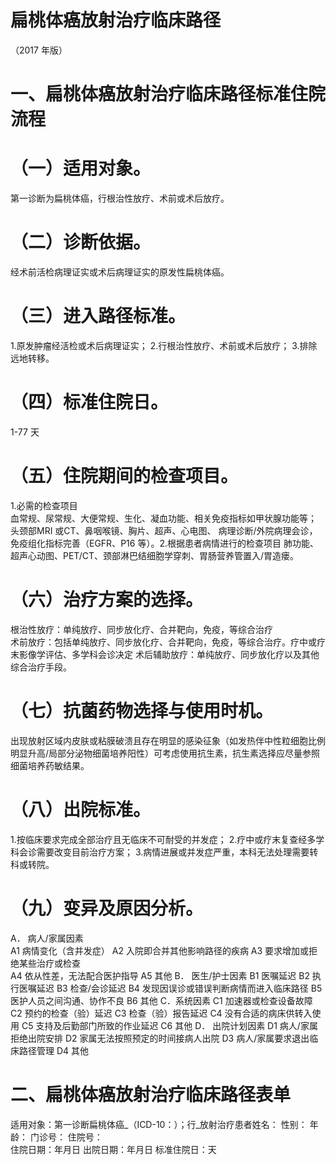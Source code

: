 # 扁桃体癌放射治疗临床路径  
（2017 年版）  
# 一、扁桃体癌放射治疗临床路径标准住院流程  
# （一）适用对象。  
第一诊断为扁桃体癌，行根治性放疗、术前或术后放疗。  
# （二）诊断依据。  
经术前活检病理证实或术后病理证实的原发性扁桃体癌。  
# （三）进入路径标准。  
1.原发肿瘤经活检或术后病理证实； 
2.行根治性放疗、术前或术后放疗； 
3.排除远地转移。  
# （四）标准住院日。  
1-77 天  
# （五）住院期间的检查项目。  
1.必需的检查项目  
血常规、尿常规、大便常规、生化、凝血功能、相关免疫指标如甲状腺功能等； 头颈部MRI 或CT、鼻咽喉镜、胸片、超声、心电图、 病理诊断/外院病理会诊，免疫组化指标完善（EGFR、P16 等）。2.根据患者病情进行的检查项目 肺功能、超声心动图、PET/CT、颈部淋巴结细胞学穿刺、胃肠营养管置入/胃造瘘。  
# （六）治疗方案的选择。  
根治性放疗：单纯放疗、同步放化疗、合并靶向，免疫，等综合治疗  
术前放疗：包括单纯放疗、同步放化疗、合并靶向，免疫，等综合治疗。疗中或疗末影像学评估、多学科会诊决定 术后辅助放疗：单纯放疗、同步放化疗以及其他综合治疗手段。  
# （七）抗菌药物选择与使用时机。  
出现放射区域内皮肤或粘膜破溃且存在明显的感染征象（如发热伴中性粒细胞比例明显升高/局部分泌物细菌培养阳性）可考虑使用抗生素，抗生素选择应尽量参照细菌培养药敏结果。  
# （八）出院标准。  
1.按临床要求完成全部治疗且无临床不可耐受的并发症； 
2.疗中或疗末复查经多学科会诊需要改变目前治疗方案； 
3.病情进展或并发症严重，本科无法处理需要转科或转院。  
# （九）变异及原因分析。  
A． 病人/家属因素  
A1 病情变化（含并发症） A2 入院即合并其他影响路径的疾病 A3 要求增加或拒绝某些治疗或检查  
A4 依从性差，无法配合医护指导  A5 其他 B． 医生/护士因素 
  B1 医嘱延迟 
  B2 执行医嘱延迟 
   B3 检查/会诊延迟 
   B4 发现因误诊或错误判断病情而进入临床路径 
  B5 医护人员之间沟通、协作不良 
  B6 其他 C．系统因素 
  C1 加速器或检查设备故障 
  C2 预约的检查（验）延迟 
   C3 检查（验）报告延迟 
   C4 没有合适的病床供转入使用 
  C5 支持及后勤部门所致的作业延迟 
  C6 其他 D． 出院计划因素 
  D1 病人/家属拒绝出院安排 
   D2 家属无法按照预定的时间接病人出院 
  D3 病人/家属要求退出临床路径管理 
  D4 其他  
# 二、扁桃体癌放射治疗临床路径表单  
适用对象：第一诊断扁桃体癌_（ICD-10：）；行_放射治疗患者姓名：  性别：  年龄： 门诊号： 住院号：  
住院日期：年月日    出院日期：年月日   标准住院日：天  
